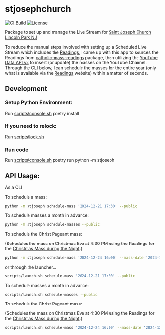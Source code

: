 # stjosephchurch

[![CI Build](https://github.com/rcolfin/stjosephchurch/actions/workflows/ci.yml/badge.svg)](https://github.com/stjosephchurch/python/actions/workflows/ci.yml)
[![License](https://img.shields.io/github/license/rcolfin/stjosephchurch.svg)](https://github.com/rcolfin/stjosephchurch/blob/main/LICENSE)

Package to set up and manage the Live Stream for [Saint Joseph Church Lincoln Park NJ](https://www.youtube.com/@saintjosephchurchlincolnpa905)

To reduce the manual steps involved with setting up a Scheduled Live Stream which includes the [Readings](https://bible.usccb.org/bible/readings/), I came up with this app to sources the Readings from [catholic-mass-readings](https://github.com/rcolfin/catholic-mass-readings) package, then utilizing the [YouTube Data API v3](https://developers.google.com/youtube/v3) to insert (or update) the masses on the YouTube Channel.  Through the CLI below, I can schedule the masses for the entire year (only what is available via the [Readings](https://bible.usccb.org/bible/readings/) website) within a matter of seconds.


## Development

### Setup Python Environment:

Run [scripts/console.sh](../scripts/console.sh) poetry install

### If you need to relock:

Run [scripts/lock.sh](../scripts/lock.sh)

### Run code

Run [scripts/console.sh](../scripts/console.sh) poetry run python -m stjoseph


## API Usage:

As a CLI

To schedule a mass:

```sh
python -m stjoseph schedule-mass '2024-12-21 17:30' --public
```

To schedule masses a month in advance:

```sh
python -m stjoseph schedule-masses --public
```

To schedule the Christ Pageant mass:

(Schedules the mass on Christmas Eve at 4:30 PM using the Readings for the [Christmas Mass during the Night](https://bible.usccb.org/bible/readings/122524-Night.cfm).)

```sh
python -m stjoseph schedule-mass '2024-12-24 16:00' --mass-date '2024-12-25' --schedule-end '2024-12-24 16:30' --public --type night
```

or through the launcher...

```sh
scripts/launch.sh schedule-mass '2024-12-21 17:30' --public
```

To schedule masses a month in advance:

```sh
scripts/launch.sh schedule-masses --public
```

To schedule the Christ Pageant mass:

(Schedules the mass on Christmas Eve at 4:30 PM using the Readings for the [Christmas Mass during the Night](https://bible.usccb.org/bible/readings/122524-Night.cfm).)

```sh
scripts/launch.sh schedule-mass '2024-12-24 16:00' --mass-date '2024-12-25' --schedule-end '2024-12-24 16:30' --public --type night
```
